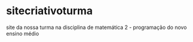 # sitecriativoturma
site da nossa turma na disciplina de matemática 2 - programação do novo ensino médio
